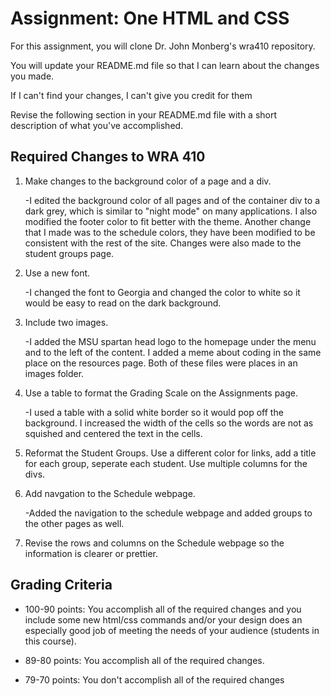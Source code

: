# Assignment: One HTML and CSS

For this assignment, you will clone Dr. John Monberg's wra410 repository.

You will update your README.md file so that I can learn about the changes you made.

If I can't find your changes, I can't give you credit for them

Revise the following section in your README.md file with a short description of what you've accomplished.

## Required Changes to WRA 410

1. Make changes to the background color of a page and a div.

    -I edited the background color of all pages and of the container div to a dark grey, which
    is similar to "night mode" on many applications.  I also modified the footer color to fit better with the theme.
    Another change that I made was to the schedule colors, they have been modified to be consistent with the rest
    of the site.  Changes were also made to the student groups page.

2. Use a new font.

    -I changed the font to Georgia and changed the color to white so it would be easy to read
    on the dark background.

3. Include two images.

    -I added the MSU spartan head logo to the homepage under the menu and to the left of the content.
    I added a meme about coding in the same place on the resources page.
    Both of these files were places in an images folder.

4. Use a table to format the Grading Scale on the Assignments page.

    -I used a table with a solid white border so it would pop off the background.
    I increased the width of the cells so the words are not as squished and centered the text in the cells.

5. Reformat the Student Groups. Use a different color for links, add a title for each group, seperate each student. Use multiple columns for the divs.  

6. Add navgation to the Schedule webpage.

    -Added the navigation to the schedule webpage and added groups to the other pages as well.

7. Revise the rows and columns on the Schedule webpage so the information is clearer or prettier.


## Grading Criteria

* 100-90 points: You accomplish all of the required changes and you include some new html/css commands and/or your design does an especially good job of meeting the needs of your audience (students in this course). 

* 89-80 points: You accomplish all of the required changes.

* 79-70 points: You don't accomplish all of the required changes
